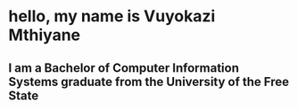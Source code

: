 # hello, my name is Vuyokazi Mthiyane 
## I am a Bachelor of Computer Information Systems graduate from the University of the Free State


